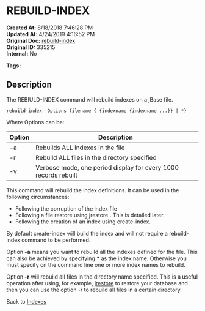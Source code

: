 # REBUILD-INDEX

**Created At:** 8/18/2018 7:46:28 PM  
**Updated At:** 4/24/2019 4:16:52 PM  
**Original Doc:** [rebuild-index](https://docs.jbase.com/48152-indexes/rebuild-index)  
**Original ID:** 335215  
**Internal:** No  

**Tags:**
<badge text='build-index' vertical='middle' />

## Description

The REBIULD-INDEX command will rebuild indexes on a jBase file.

```
rebuild-index -Options filename { {indexname {indexname ...}} | *}
```

Where Options can be:

| Option | Description |
| --- | --- |
| -a | Rebuilds ALL indexes in the file |
| -r | Rebuild ALL files in the directory specified |
| -v | Verbose mode, one period display for every 1000 records rebuilt |

This command will rebuild the index definitions. It can be used in the following circumstances:

- Following the corruption of the index file
- Following a file restore using jrestore . This is detailed later.
- Following the creation of an index using create-index.

By default create-index will build the index and will not require a rebuild-index command to be performed.

Option **-a** means you want to rebuild all the indexes defined for the file. This can also be achieved by specifying **\*** as the index name. Otherwise you must specify on the command line one or more index names to rebuild.

Option **-r** will rebuild all files in the directory name specified. This is a useful operation after using, for example, [jrestore](https://https://static.zumasys.com/jbase/r99/knowledgebase/manuals/3.0/30manpages/man/adv22_JRESTORE.htm) to restore your database and then you can use the option -r to rebuild all files in a certain directory.

Back to [Indexes](./../README.md)
